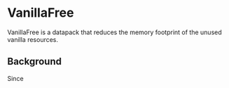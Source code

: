 # VanillaFree

VanillaFree is a datapack that reduces the memory footprint of the unused vanilla resources.

## Background

Since 
